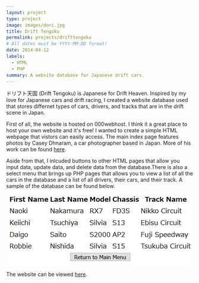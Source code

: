 ```yaml
---
layout: project
type: project
image: images/dori.jpg
title: Drift Tengoku
permalink: projects/drifttengoku
# All dates must be YYYY-MM-DD format!
date: 2014-04-12
labels:
  - HTML
  - PHP
summary: A website database for Japanese drift cars.
---
```


ドリフト天国 (Drift Tengoku) is Japanese for Drift Heaven. Inspired by my love for Japanese cars and drift racing, I created a website database used that stores differnet types of cars, drivers, and tracks that are in the drift scene in Japan. 

First of all, the website is hosted on 000webhost. I think it a great place to host your own website and it's free! I wanted to create a simple HTML webpage that vistors can easily access. The main index page features photos by Casey Dhnaram, a car photographer based in Japan. More of his work can be found <a href="https://shirtstuckedin.com/">here</a>. 

Aside from that, I inlcuded buttons to other HTML pages that allow you input data, update data, and delete data from the database.There is also a select menu that brings up PHP pages that allows you to view a list of all the cars in the database and a list of all drivers, their cars, and their track. A sample of the database can be found below.

<img class="ui image" src="../images/database.PNG">

The website can be viewed <a href="https://doritengoku.000webhostapp.com/index.html">here</a>. 


